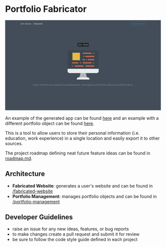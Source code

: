 # Portfolio Fabricator

![preview](/_meta/assets/website_19-05-19.png)

An example of the generated app can be found [here](https://actions-codelab-edeb1.firebaseapp.com/) and an example with a different portfolio object can be found [here](https://actions-codelab-edeb1.firebaseapp.com/Pvx9YlS5fFJtzjmXJkgL).

This is a tool to allow users to store their personal information (i.e. education, work experience) in a single location and easily export it to other sources.

The project roadmap defining neat future feature ideas can be found in [roadmap.md](/_meta/roadmap.md).

## Architecture
- **Fabricated Website**: generates a user's website and can be found in [/fabricated-website](/fabricated-website)
- **Portfolio Management**: manages portfolio objects and can be found in [/portfolio-management](/portfolio-management)

## Developer Guidelines
- raise an issue for any new ideas, features, or bug reports
- to make changes create a pull request and submit it for review
- be sure to follow the code style guide defined in each project
